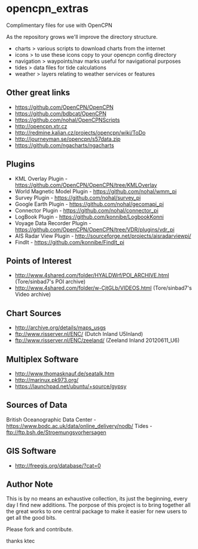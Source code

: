 opencpn_extras
==============

Complimentary files for use with OpenCPN

As the repository grows we'll improve the directory structure. 

* charts > various scripts to download charts from the internet
* icons > to use these icons copy to your opencpn config directory
* navigation > waypoints/nav marks useful for navigational purposes
* tides > data files for tide calculations
* weather > layers relating to weather services or features


Other great links
-----------------

- https://github.com/OpenCPN/OpenCPN
- https://github.com/bdbcat/OpenCPN
- https://github.com/nohal/OpenCPNScripts
- http://opencpn.xtr.cz
- http://redmine.kalian.cz/projects/opencpn/wiki/ToDo
- http://journeyman.se/opencpn/s57data.zip
- https://github.com/ngacharts/ngacharts

Plugins
-------

- KML Overlay Plugin - https://github.com/OpenCPN/OpenCPN/tree/KMLOverlay
- World Magnetic Model Plugin - https://github.com/nohal/wmm_pi
- Survey Plugin - https://github.com/nohal/survey_pi
- Google Earth Plugin - https://github.com/nohal/gecomapi_pi
- Connector Plugin - https://github.com/nohal/connector_pi
- LogBook Plugin - https://github.com/konnibe/LogbookKonni
- Voyage Data Recorder Plugin - https://github.com/OpenCPN/OpenCPN/tree/VDR/plugins/vdr_pi
- AIS Radar View Plugin - http://sourceforge.net/projects/aisradarviewpi/
- FindIt - https://github.com/konnibe/FindIt_pi

Points of Interest
------------------

- http://www.4shared.com/folder/HYALDWrf/POI_ARCHIVE.html (Tore/sinbad7's POI archive)
- http://www.4shared.com/folder/w-CjtGLb/VIDEOS.html (Tore/sinbad7's Video archive)

Chart Sources
-------------

- http://archive.org/details/maps_usgs
- ftp://www.risserver.nl/ENC/ (Dutch Inland U5Inland)
- ftp://www.risserver.nl/ENC/zeeland/ (Zeeland Inland 20120611_U6)

Multiplex Software
------------------

- http://www.thomasknauf.de/seatalk.htm
- http://marinux.pk973.org/
- https://launchpad.net/ubuntu/+source/gypsy


Sources of Data
---------------

British Oceanographic Data Center - https://www.bodc.ac.uk/data/online_delivery/nodb/
Tides - ftp://ftp.bsh.de/Stroemungsvorhersagen


GIS Software
------------

- http://freegis.org/database/?cat=0


Author Note 
-----------

This is by no means an exhaustive collection, its just the beginning, every day I find 
new additions. The porpose of this project is to bring together all the great works
to one central package to make it easier for new users to get all the good bits.

Please fork and contribute.

thanks
ktec
